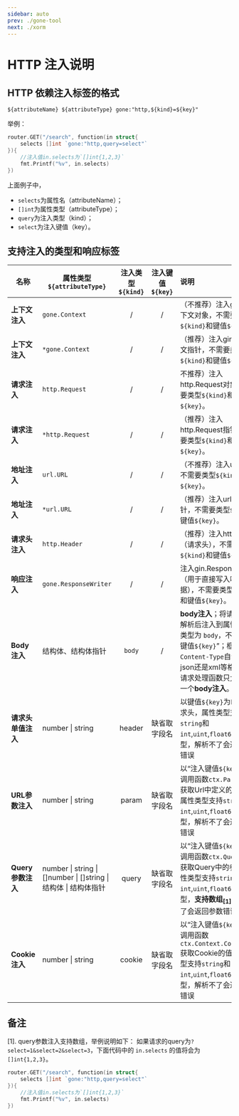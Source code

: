 ```yaml
---
sidebar: auto
prev: ./gone-tool
next: ./xorm
---
```


# HTTP 注入说明

## HTTP 依赖注入标签的格式

```
${attributeName} ${attributeType} gone:"http,${kind}=${key}"
```

举例：
```go
router.GET("/search", function(in struct{
    selects []int `gone:"http,query=select"`
}){
    //注入值in.selects为`[]int{1,2,3}`
    fmt.Printf("%v", in.selects)
})
```
上面例子中，
- `selects`为属性名（attributeName）；
- `[]int`为属性类型（attributeType）；
- `query`为注入类型（kind）；
- `select`为注入键值（key）。

## 支持注入的类型和响应标签

|名称|属性类型`${attributeType}`|注入类型`${kind}`|注入键值`${key}`|说明|
|--|--|:--:|:--:|:--|
|**上下文注入**|`gone.Context`|/|/|（不推荐）注入gin请求上下文对象，不需要类型`${kind}`和键值`${key}`。|
|**上下文注入**|`*gone.Context`|/|/|（推荐）注入gin请求上下文指针，不需要类型`${kind}`和键值`${key}`。|
|**请求注入**|`http.Request`|/|/| 不推荐）注入http.Request对象，不需要类型`${kind}`和键值`${key}`。|
|**请求注入**|`*http.Request`|/|/|（推荐）注入http.Request指针，不需要类型`${kind}`和键值`${key}`。|
|**地址注入**|`url.URL`|/|/|（不推荐）注入url.URL，不需要类型`${kind}`和键值`${key}`。|
|**地址注入**|`*url.URL`|/|/|（推荐）注入url.URL指针，不需要类型`${kind}`和键值`${key}`。|
|**请求头注入**|`http.Header`|/|/|（推荐）注入http.Header（请求头），不需要类型`${kind}`和键值`${key}`。|
|**响应注入**|`gone.ResponseWriter`|/|/|注入gin.ResponseWriter（用于直接写入响应数据），不需要类型`${kind}`和键值`${key}`。|
|**Body注入**|结构体、结构体指针|`body`|/|**body注入**；将请求body解析后注入到属性，注入类型为 `body`，不需要“注入键值`${key}`”；框架根据`Content-Type`自动判定是json还是xml等格式；每个请求处理函数只允许存在一个**body注入**。|
|**请求头单值注入**|number \| string|header|缺省取字段名|以键值`${key}`为`key`获取请求头，属性类型支持`string`和`int`,`uint`,`float64`等数字类型，解析不了会返回参数错误|
|**URL参数注入**|number \| string|param|缺省取字段名|以“注入键值`${key}`”为`key`调用函数`ctx.Param(key)`获取Url中定义的参数值，属性类型支持`string`和`int`,`uint`,`float64`等数字类型，解析不了会返回参数错误|
|**Query参数注入**|number \| string \| []number \| []string \| 结构体 \| 结构体指针|query|缺省取字段名|以“注入键值`${key}`”为`key`调用函数`ctx.Query(key)`获取Query中的参数，属性类型支持`string`和`int`,`uint`,`float64`等数字类型，**支持数组<sub>[1]</sub>**，解析不了会返回参数错误|
|**Cookie注入**|number \| string|cookie|缺省取字段名|以“注入键值`${key}`”为`key`调用函数`ctx.Context.Cookie(key)`获取Cookie的值，属性类型支持`string`和`int`,`uint`,`float64`等数字类型，解析不了会返回参数错误|



## 备注
[1]. query参数注入支持数组，举例说明如下：
如果请求的query为`?select=1&select=2&select=3`，下面代码中的 `in.selects` 的值将会为 `[]int{1,2,3}`。
```go
router.GET("/search", function(in struct{
    selects []int `gone:"http,query=select"`
}){
    //注入值in.selects为`[]int{1,2,3}`
    fmt.Printf("%v", in.selects)
})
```
